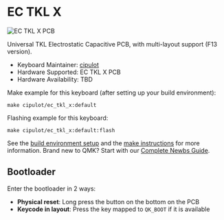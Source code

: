 # EC TKL X

![EC TKL X PCB](https://i.imgur.com/jQTHGzBh.png)

Universal TKL Electrostatic Capacitive PCB, with multi-layout support (F13 version).

* Keyboard Maintainer: [cipulot](https://github.com/cipulot)
* Hardware Supported: EC TKL X PCB
* Hardware Availability: TBD

Make example for this keyboard (after setting up your build environment):

    make cipulot/ec_tkl_x:default

Flashing example for this keyboard:

    make cipulot/ec_tkl_x:default:flash

See the [build environment setup](https://docs.qmk.fm/#/getting_started_build_tools) and the [make instructions](https://docs.qmk.fm/#/getting_started_make_guide) for more information. Brand new to QMK? Start with our [Complete Newbs Guide](https://docs.qmk.fm/#/newbs).

## Bootloader

Enter the bootloader in 2 ways:

* **Physical reset**: Long press the button on the bottom on the PCB
* **Keycode in layout**: Press the key mapped to `QK_BOOT` if it is available
